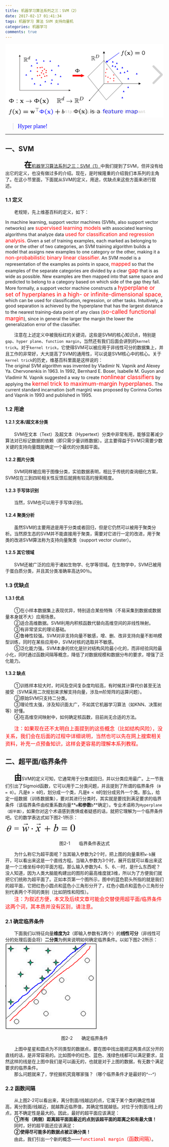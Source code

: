 ```yaml
---
title: 机器学习算法系列之三：SVM（2）
date: 2017-02-17 01:41:34
tags: 机器学习 算法 SVM 支持向量机
categories: 机器学习 
comments: true 
---
```


![image](机器学习算法系列之三：SVM2/SVM2首图.PNG)
><font color=#0000FF face="微软雅黑" size=4>Hyper plane!</font>
***   

## 一、SVM  
&emsp;&emsp;  &emsp;&emsp;<font color=#000000 size=5>**在**</font>[机器学习算法系列之三：SVM（1）](https://flat2010.github.io/2017/01/29/%E6%9C%BA%E5%99%A8%E5%AD%A6%E4%B9%A0%E7%AE%97%E6%B3%95%E7%B3%BB%E5%88%97%E4%B9%8B%E4%B8%89%EF%BC%9ASVM1/)中我们提到了SVM，但并没有给出它的定义，也没有做过多的介绍。现在，是时候隆重的介绍我们本系列的主角了。在这小节里面，下面就从SVM的定义，用途，优缺点来这些方面来进行叙述。  

### 1.1 定义  
&emsp;&emsp;老规矩，先上维基百科的定义，如下：  

<blockquote2>In machine learning, support vector machines (SVMs, also support vector networks) are <font color=#FF0000 size=3>supervised learning models</font> with associated learning algorithms that analyze data <font color=#FF0000 size=3>used for classification and regression analysis.</font> Given a set of training examples, each marked as belonging to one or the other of two categories, an SVM training algorithm builds a model that assigns new examples to one category or the other, making it a <font color=#FF0000 size=3>non-probabilistic binary linear classifier.</font> An SVM model is a representation of the examples as points in space, <font color=#FF0000 size=3>mapped</font> so that the examples of the separate categories are divided by a clear <font color=#FF0000 size=4>gap</font> that is as wide as possible. New examples are then mapped into that same space and predicted to belong to a category based on which side of the gap they fall.</blockquote2>  
<blockquote2> More formally, a support vector machine constructs a <font color=#FF0000 size=4>hyperplane or set of hyperplanes in a high- or infinite-dimensional space</font>, which can be used for classification, regression, or other tasks. Intuitively, a good separation is achieved by the hyperplane that has the largest distance to the nearest training-data point of any class (<font color=#FF0000 size=4>so-called functional margin</font>), since in general the larger the margin the lower the generalization error of the classifier.</blockquote2>   

&emsp;&emsp;注意在上述定义中被我标红的关键词，这些是SVM的核心知识点，特别是`gap`、`hyper plane`、`function margin`，当然还有我们后面会讲到的`kernel trick`。对于`kernel trick`，它使得SVM可以被应用于非线性可分的数据集上，并且工作的非常好，大大提高了SVM的通用性，可以说是SVM核心中的核心。关于`kernel trick`的历史，维基百科里面是这样说的：  
<blockquote2> The original SVM algorithm was invented by Vladimir N. Vapnik and Alexey Ya. Chervonenkis in 1963. In 1992, Bernhard E. Boser, Isabelle M. Guyon and Vladimir N. Vapnik suggested a way to create <font color=#FF0000 size=4>nonlinear classifiers</font> by applying the <font color=#FF0000 size=4>kernel trick to maximum-margin hyperplanes.</font> The current standard incarnation (soft margin) was proposed by Corinna Cortes and Vapnik in 1993 and published in 1995.</blockquote2>

### 1.2 用途    
#### 1.2.1 文本/超文本分类  
&emsp;&emsp;SVM在文本（Text）及超文本（Hypertext）分类中非常有用，能够显著减少算法对已标记数据的依赖（即只需少量训练数据）。这主要得益于SVM只需要少数关键的支持向量既能确定一个最优的分类超平面。  
#### 1.2.2 图片分类  
&emsp;&emsp;SVM同样被应用于图像分类，实验数据表明，相比于传统的查询细化方案，SVM仅在三到四轮相关性反馈后就拥有较高的搜索精度。  
#### 1.2.3 手写体识别  
&emsp;&emsp;当然，SVM也可以用于手写体识别。
#### 1.2.4 聚类分析  
&emsp;&emsp;虽然SVM的主要用途是用于分类或者回归，但是它仍然可以被用于聚类分析。当然原生态的SVM并不能直接用于聚类，需要对它进行一定的改进，用于聚类的改进SVM算法称为支持向量聚类（support vector cluster）。
#### 1.2.5 其它领域  
&emsp;&emsp;SVM还被广泛的应用于诸如生物学、化学等领域。在生物学中，SVM已被用于蛋白质分类，并且其分类准确率高达90％。

### 1.3 优缺点    
#### 1.3.1 优点 
&emsp;&emsp;①在小样本数据集上表现优异，特别适合某些特殊（不易采集到数据或数据量本身就不大）应用场景。  
&emsp;&emsp;②适合高维数据。SVM利用内积核函数代替向高维空间的非线性映射。  
&emsp;&emsp;③有非常坚实的理论基础。  
&emsp;&emsp;④鲁棒性较强。SVM对非支持向量不敏感，增、删、改非支持向量不影响模型训练，同时在某些应用中，SVM对核的选取并不敏感。  
&emsp;&emsp;⑤泛化能力强。SVM本身的优化是针对结构风险最小化的，而非经验风险最小化，同时通过函数间隔等概念，降低了对数据规模和数据分布的要求，增强了泛化能力。  

#### 1.3.2 缺点 
&emsp;&emsp;①训练样本较大时，时间及空间复杂度均较高，有时候其计算代价甚至无法接受（SVM采用二次规划来求解支持向量，涉及m阶矩阵的运算问题）。  
&emsp;&emsp;②原始SVM只支持二分类。  
&emsp;&emsp;③理论性太强，涉及知识面太广，不如其它机器学习算法（如KNN、决策树等）好懂。  
&emsp;&emsp;④在高维空间映射中，如何确定核函数，目前尚无合适的方法。  

&emsp;&emsp;<font color=#FF0000 size=3>注：如果现在还不太明白上面提到的这些概念（比如结构风险），没关系，我们会在后面的过程中详细说明，当然也可以先在网上搜索相关资料，补充一点预备知识，这样会更容易的理解本系列教程。</font>
## 二、超平面/临界条件  
&emsp;&emsp;<font color=#000000 size=5>**由**</font>SVM的定义可知，它通常用于分类或回归，并以分类应用最广。上一节我们引出了Sigmoid函数，它可以用于二分类问题，并且提到了所谓的临界条件（`θ = 0`）。凡是`θ > 0`的，划分成一个类，凡是`θ < 0`的划分成另外一个类。那么，给定一组数据（训练数据集），要对其进行分类时，其实就是要找到满足要求的临界条件（该临界条件由权重系数向量**`w`**和参数**`b`**确定）。专业术语称为`Hyperplane（超平面）`，如果你对这个术语感到畏惧或者疑惑的话，就把它理解为一个临界条件吧。它的数学表达式如下图2-1所示：  
![image](机器学习算法系列之三：SVM2/临界条件表达式.png)
<div align='center'>图2-1　　临界条件表达式</div>  

&emsp;&emsp;为什么称它为超平面呢？当其输入参数为2个时，把上图的向量乘积`w·b`展开，可以看出来这是一个直线方程。当输入参数为3个时，展开后就可以看出来这是一个三维坐标中的平面方程。那么输入参数为4、5、6、···时，是什么东西呢？没人知道，因为人类大脑能构建出的图形的最高维度就3维，所以为了方便我们就把它们统称为超平面了。正如本页第一个图所示，图中的蓝色箭头所指的就是我们的超平面，它把红色小圆点和蓝色小三角形分开了，红色小圆点和蓝色小三角形分别代表两个不同的类别（比如阴性和阳性）。  
&emsp;&emsp;<font color=#FF0000 size=3>注：为叙述方便，本文及后续文章可能会交替使用超平面/临界条件这两个词，其本质并没有区别，请注意。</font>
### 2.1 确定临界条件  
&emsp;&emsp;下面我们以特征向量**维度为2**（即输入参数有2两个）的**线性可分**（非线性可分的处理后面会将）**二分类**为例来说明如何确定临界条件。以如下图2-2所示：  
![image](机器学习算法系列之三：SVM2/确定临界条件1.PNG)
<div align='center'>图2-2　　确定临界条件</div>  

&emsp;&emsp;上图中星星和圆点为不同类型的数据点，要在图中找出能把这两类点区分开的直线的话，是非常容易的。比如图中的红色、蓝色、浅绿色线都可以满足要求，显然这样的线是在上图中我们是可以画无的，也就是对于上图的数据，有无数个满足要求的临界条件。  
&emsp;&emsp;那么问题就来了，学挖掘机究竟哪家强？（哪个临界条件才是最好的^--^）  
### 2.2 函数间隔
&emsp;&emsp;从上图2-2可以看出来，离分割面/线越远的点，它属于某个类的确定性越高，离分割面/线越近，就越靠近临界值，其确定性就越低。对位于分割面/线上的点，其不确定性是最大的。因此，最好的超平面应该满足：  
&emsp;&emsp;**①所有（两侧）距离超平面面最近的点到该超平面的距离之和有最大值！**  
&emsp;&emsp;同时，好的超平面还应该满足：  
&emsp;&emsp;**②使得尽可能多的数据点被正确分类！**  
&emsp;&emsp;由此，我们引出一个新的概念——<font color=#FF0000 size=3>`functional margin`（函数间隔）</font>。
